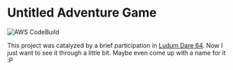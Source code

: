 # Untitled Adventure Game

![AWS CodeBuild][badge]

This project was catalyzed by a brief participation in [Ludum Dare 64][1].
Now I just want to see it through a little bit. Maybe even come up with
a name for it :P

[1]: http://ldjam.com/
[badge]: https://codebuild.us-east-1.amazonaws.com/badges?uuid=eyJlbmNyeXB0ZWREYXRhIjoiYmZ5Wis5ZUdxOW9VVFZuenpHSUdXcEZKZzhLWDFVNnBwZnhNeXpvQTQrQXpOMkQwWEVZWm9mOHkwTUFiK2R2WUl2Q3djZjhSd0h2cnk2UjEzVlZyMDlzPSIsIml2UGFyYW1ldGVyU3BlYyI6ImVyKzhsWW9USkczK0VjVjciLCJtYXRlcmlhbFNldFNlcmlhbCI6MX0%3D&branch=master
